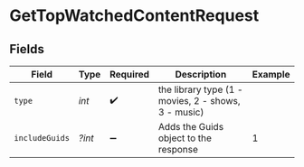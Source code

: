 # GetTopWatchedContentRequest


## Fields

| Field                                               | Type                                                | Required                                            | Description                                         | Example                                             |
| --------------------------------------------------- | --------------------------------------------------- | --------------------------------------------------- | --------------------------------------------------- | --------------------------------------------------- |
| `type`                                              | *int*                                               | :heavy_check_mark:                                  | the library type (1 - movies, 2 - shows, 3 - music) |                                                     |
| `includeGuids`                                      | *?int*                                              | :heavy_minus_sign:                                  | Adds the Guids object to the response<br/>          | 1                                                   |